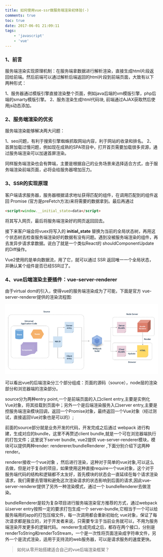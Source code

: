 ```yaml
---
title: 如何使用vue-ssr做服务端渲染初体验(-)
comments: true
toc: true
date: 2017-06-01 21:09:11
tags: 
    - 'javascript'
    - 'vue'
---
```


### 1、前言

服务端渲染实现原理机制：在服务端拿数据进行解析渲染，直接生成html片段返回给前端。然后前端可以通过解析后端返回的html片段到前端页面，大致有以下两种形式：

1、服务器通过模版引擎直接渲染整个页面，例如java后端的vm模版引擎，php后端的smarty模版引擎。
2、服务渲染生成html代码块, 前端通过AJAX获取然后使用js动态添加。
	
<!-- more -->	
	

### 2、服务端渲染的优劣

服务端渲染能够解决两大问题：

1、seo问题，有利于搜索引擎蜘蛛抓取网站内容，利于网站的收录和排名。
2、首屏加载过慢问题，例如现在成熟的SPA项目中，打开首页需要加载很多资源，通过服务端渲染可以加速首屏渲染。
	
同样服务端渲染也会有弊端，主要是根据自己的业务场景来选择适合方式，由于服务端渲染前端页面，必将会给服务器增加压力。


### 3、SSR的实现原理

客户端请求服务器，服务器根据请求地址获得匹配的组件，在调用匹配到的组件返回 Promise (官方是preFetch方法)来将需要的数据拿到。最后再通过

``` html
<script>window.__initial_state=data</script>
```

将其写入网页，最后将服务端渲染好的网页返回回去。

接下来客户端会将vuex将写入的 __initial_state__ 替换为当前的全局状态树，再用这个状态树去检查服务端渲染好的数据有没有问题。遇到没被服务端渲染的组件，再去发异步请求拿数据。说白了就是一个类似React的 shouldComponentUpdate 的Diff操作。

Vue2使用的是单向数据流，用了它，就可以通过 SSR 返回唯一一个全局状态， 并确认某个组件是否已经SSR过了。

### 4、vue后端渲染主要插件：vue-server-renderer

由于virtual dom的引入，使得vue的服务端渲染成为了可能，下面是官方 vue-server-renderer提供的渲染流程图:

![官方流程图](vue-ssr/11.png)

可以看出vue的后端渲染分三个部分组成：页面的源码（source），node层的渲染部分和浏览器端的渲染部分。

source分为两种entry point,一个是前端页面的入口client entry,主要是实例化Vue对象，将其挂载到页面中；另外一个是后端渲染服务入口server entry,主要是控服务端渲染模块回调，返回一个Promise对象，最终返回一个Vue对象（经过测试，直接返回Vue对象也是可以的）;

前面的source部分就是业务开发的代码，开发完成之后通过 webpack 进行构建，生成对应的bundle，这里不再赘述client bundle,就是一个可在浏览器端执行的打包文件；这里说下server bundle, vue2提供 vue-server-renderer模块，模块可以提供两种render: rendererer/bundleRenderer ,下面分别介绍下这两种render。

renderer接收一个vue对象 ，然后进行渲染，这种对于简单的vue对象,可以这么去做，但是对于复杂的项目，如果使用这种直接require一个vue对象，这个对于服务端代码的结构和逻辑都不太友好，首先模块的状态会一直延续在每个请求渲染请求，我们需要去管理和避免这次渲染请求的状态影响到后面的请求,因此vue-server-renderer提供了另外一种渲染模式，通过一个 bundleRenderer去做渲染。

bundleRenderer是较为复杂项目进行服务端渲染官方推荐的方式，通过webpack以server entry按照一定的要求打包生成一个 server-bundle,它相当于一个可以给服务端用的app的打包压缩文件，每一次调用都会重新初始化 vue对象，保证了每次请求都是独立的，对于开发者来说，只需要专注于当前业务就可以，不用为服务端渲染开发更多的逻辑代码。
renderer生成完成之后，都存在两个接口，分别是renderToString和renderToStream，一个是一次性将页面渲染成字符串文件，另外一个是流式渲染，适用于支持流的web服务器，可以是请求服务的速度更快。

> 如何从零开始搭建适合自己的vue后端渲染框架？